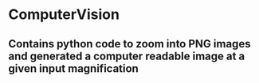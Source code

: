 # ComputerVision

## Contains python code to zoom into PNG images and generated a computer readable image at a given input magnification 
